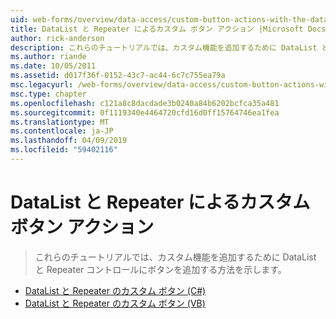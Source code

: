 ```yaml
---
uid: web-forms/overview/data-access/custom-button-actions-with-the-datalist-and-repeater/index
title: DataList と Repeater によるカスタム ボタン アクション |Microsoft Docs
author: rick-anderson
description: これらのチュートリアルでは、カスタム機能を追加するために DataList と Repeater コントロールにボタンを追加する方法を示します。
ms.author: riande
ms.date: 10/05/2011
ms.assetid: d017f36f-0152-43c7-ac44-6c7c755ea79a
msc.legacyurl: /web-forms/overview/data-access/custom-button-actions-with-the-datalist-and-repeater
msc.type: chapter
ms.openlocfilehash: c121a8c8dacdade3b0240a84b6202bcfca35a481
ms.sourcegitcommit: 0f1119340e4464720cfd16d0ff15764746ea1fea
ms.translationtype: MT
ms.contentlocale: ja-JP
ms.lasthandoff: 04/09/2019
ms.locfileid: "59402116"
---
```

# <a name="custom-button-actions-with-the-datalist-and-repeater"></a>DataList と Repeater によるカスタム ボタン アクション

> これらのチュートリアルでは、カスタム機能を追加するために DataList と Repeater コントロールにボタンを追加する方法を示します。


- [DataList と Repeater のカスタム ボタン (C#)](custom-buttons-in-the-datalist-and-repeater-cs.md)
- [DataList と Repeater のカスタム ボタン (VB)](custom-buttons-in-the-datalist-and-repeater-vb.md)

